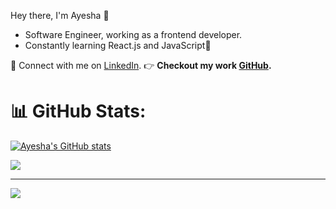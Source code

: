 Hey there, I'm Ayesha 👋
- Software Engineer, working as a frontend developer.
- Constantly learning React.js and JavaScript🌱


🔗 Connect with me on [LinkedIn](https://www.linkedin.com/in/ayesha-khalil-435b87265/).
:point_right: **Checkout my work [GitHub](https://github.com/Ayesha-khalil-432).**


# 📊 GitHub Stats:
[![Ayesha's GitHub stats](https://github-readme-stats.vercel.app/api?username=ayeshakhalil0)](https://github.com/ayeshakhalil0/github-readme-stats)<br/>

![](https://github-readme-stats.vercel.app/api/top-langs/?username=ayeshakhalil0&theme=dark&hide_border=false&include_all_commits=true&count_private=true&layout=compact)


---
[![](https://visitcount.itsvg.in/api?id=ayeshakhalil0&icon=0&color=0)](https://visitcount.itsvg.in)


